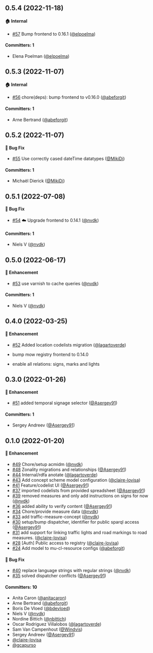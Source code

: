 


## 0.5.4 (2022-11-18)

#### :house: Internal
* [#57](https://github.com/lblod/app-mow-registry/pull/57) Bump frontend to 0.16.1 ([@elpoelma](https://github.com/elpoelma))

#### Committers: 1
- Elena Poelman ([@elpoelma](https://github.com/elpoelma))

## 0.5.3 (2022-11-07)

#### :house: Internal
* [#56](https://github.com/lblod/app-mow-registry/pull/56) chore(deps): bump frontend to v0.16.0 ([@abeforgit](https://github.com/abeforgit))

#### Committers: 1
- Arne Bertrand ([@abeforgit](https://github.com/abeforgit))


## 0.5.2 (2022-11-07)

#### :bug: Bug Fix
* [#55](https://github.com/lblod/app-mow-registry/pull/55) Use correctly cased dateTime datatypes ([@MikiDi](https://github.com/MikiDi))

#### Committers: 1
- Michaël Dierick ([@MikiDi](https://github.com/MikiDi))


## 0.5.1 (2022-07-08)

#### :bug: Bug Fix
* [#54](https://github.com/lblod/app-mow-registry/pull/54) :cloud: Upgrade frontend to 0.14.1 ([@nvdk](https://github.com/nvdk))

#### Committers: 1
- Niels V ([@nvdk](https://github.com/nvdk))

## 0.5.0 (2022-06-17)

#### :rocket: Enhancement
* [#53](https://github.com/lblod/app-mow-registry/pull/53) use varnish to cache queries ([@nvdk](https://github.com/nvdk))

#### Committers: 1
- Niels V ([@nvdk](https://github.com/nvdk))

## 0.4.0 (2022-03-25)

#### :rocket: Enhancement
* [#52](https://github.com/lblod/app-mow-registry/pull/52) Added location codelists migration ([@lagartoverde](https://github.com/lagartoverde))

* bump mow registry frontend to 0.14.0
* enable all relations: signs, marks and lights


## 0.3.0 (2022-01-26)

#### :rocket: Enhancement
* [#51](https://github.com/lblod/app-mow-registry/pull/51) added temporal signage selector ([@Asergey91](https://github.com/Asergey91))

#### Committers: 1
- Sergey Andreev ([@Asergey91](https://github.com/Asergey91))


## 0.1.0 (2022-01-20)

#### :rocket: Enhancement
* [#49](https://github.com/lblod/app-mow-registry/pull/49) Chore/setup acmidm ([@nvdk](https://github.com/nvdk))
* [#48](https://github.com/lblod/app-mow-registry/pull/48) Zonality migrations and relationships ([@Asergey91](https://github.com/Asergey91))
* [#44](https://github.com/lblod/app-mow-registry/pull/44) Internal/rdfa anotate ([@lagartoverde](https://github.com/lagartoverde))
* [#43](https://github.com/lblod/app-mow-registry/pull/43) Add concept scheme model configuration ([@claire-lovisa](https://github.com/claire-lovisa))
* [#41](https://github.com/lblod/app-mow-registry/pull/41) Feature/codelist UI ([@Asergey91](https://github.com/Asergey91))
* [#37](https://github.com/lblod/app-mow-registry/pull/37) imported codelists from provided spreadsheet ([@Asergey91](https://github.com/Asergey91))
* [#39](https://github.com/lblod/app-mow-registry/pull/39) removed measures and only add instructions on signs for now ([@nvdk](https://github.com/nvdk))
* [#36](https://github.com/lblod/app-mow-registry/pull/36) added ability to verify content ([@Asergey91](https://github.com/Asergey91))
* [#34](https://github.com/lblod/app-mow-registry/pull/34) Chore/provide measure data ([@nvdk](https://github.com/nvdk))
* [#33](https://github.com/lblod/app-mow-registry/pull/33) add traffic-measure-concept ([@nvdk](https://github.com/nvdk))
* [#30](https://github.com/lblod/app-mow-registry/pull/30) setup/bump dispatcher, identifier for public sparql access ([@Asergey91](https://github.com/Asergey91))
* [#31](https://github.com/lblod/app-mow-registry/pull/31) add support for linking traffic lights and road markings to road measures. ([@claire-lovisa](https://github.com/claire-lovisa))
* [#28](https://github.com/lblod/app-mow-registry/pull/28) [Auth] Public access to registry ([@claire-lovisa](https://github.com/claire-lovisa))
* [#24](https://github.com/lblod/app-mow-registry/pull/24) Add model to mu-cl-resource configs ([@abeforgit](https://github.com/abeforgit))

#### :bug: Bug Fix
* [#40](https://github.com/lblod/app-mow-registry/pull/40) replace language strings with regular strings ([@nvdk](https://github.com/nvdk))
* [#35](https://github.com/lblod/app-mow-registry/pull/35) solved dispatcher conflicts ([@Asergey91](https://github.com/Asergey91))

#### Committers: 10
- Anita Caron ([@anitacaron](https://github.com/anitacaron))
- Arne Bertrand ([@abeforgit](https://github.com/abeforgit))
- Boris De Vloed ([@bdevloed](https://github.com/bdevloed))
- Niels V ([@nvdk](https://github.com/nvdk))
- Nordine Bittich ([@nbittich](https://github.com/nbittich))
- Oscar Rodriguez Villalobos ([@lagartoverde](https://github.com/lagartoverde))
- Sam Van Campenhout ([@Windvis](https://github.com/Windvis))
- Sergey Andreev ([@Asergey91](https://github.com/Asergey91))
- [@claire-lovisa](https://github.com/claire-lovisa)
- [@gcapurso](https://github.com/gcapurso)


